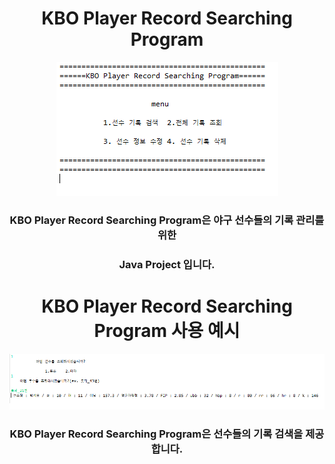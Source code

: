 <h1 align="center">KBO Player Record Searching Program</h1>

<div align="center">
<img src="image/recSearch.png"/>
</div>
  

<h3 align="center">KBO Player Record Searching Program은 야구 선수들의 기록 관리를 위한</h3> 

<h3 align="center">Java Project 입니다.</h3>

<h1 align="center">KBO Player Record Searching Program 사용 예시</h1>

<div align="center">
<img src="image/recSearch2.png"/>
</div>

<h3 align="center">KBO Player Record Searching Program은 선수들의 기록 검색을 제공합니다.</h3> 
